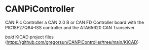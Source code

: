 # CANPiController

CAN Pic Controller a CAN 2.0 B or CAN FD Controller board with the PIC18F27Q84-ISS controller and the ATA65620 CAN Transeiver.

*bold* KiCAD project files (https://github.com/gregorsun/CANPiController/tree/main/KiCAD)

